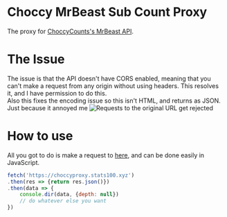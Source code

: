# Choccy MrBeast Sub Count Proxy
The proxy for [ChoccyCounts's MrBeast API](https://choccycounts.com/api/messages).

# The Issue
The issue is that the API doesn't have CORS enabled, meaning that you can't make a request from any origin without using headers. This resolves it, and I have permission to do this.  
Also this fixes the encoding issue so this isn't HTML, and returns as JSON. Just because it annoyed me
![Requests to the original URL get rejected](https://github.com/stats100/choccyproxy/blob/main/.github/assets/cors.jpg?raw=true)

# How to use
All you got to do is make a request to [here](https://choccyproxy.stats100.xyz), and can be done easily in JavaScript.

```js
fetch('https://choccyproxy.stats100.xyz')
.then(res => {return res.json()})
.then(data => {
    console.dir(data, {depth: null})
    // do whatever else you want
})
```